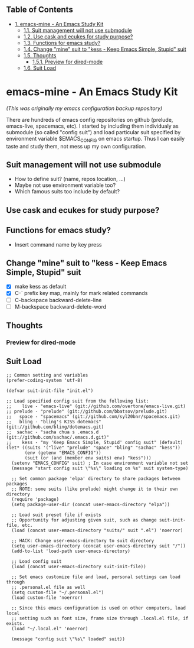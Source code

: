 <div id="table-of-contents">
<h2>Table of Contents</h2>
<div id="text-table-of-contents">
<ul>
<li><a href="#sec-1">1. emacs-mine - An Emacs Study Kit</a>
<ul>
<li><a href="#sec-1-1">1.1. Suit management will not use submodule</a></li>
<li><a href="#sec-1-2">1.2. Use cask and ecukes for study purpose?</a></li>
<li><a href="#sec-1-3">1.3. Functions for emacs study?</a></li>
<li><a href="#sec-1-4">1.4. Change "mine" suit to "kess - Keep Emacs Simple, Stupid" suit</a></li>
<li><a href="#sec-1-5">1.5. Thoughts</a>
<ul>
<li><a href="#sec-1-5-1">1.5.1. Preview for dired-mode</a></li>
</ul>
</li>
<li><a href="#sec-1-6">1.6. Suit Load</a></li>
</ul>
</li>
</ul>
</div>
</div>


# emacs-mine - An Emacs Study Kit<a id="sec-1" name="sec-1"></a>

*(This was originally my emacs configuration backup repository)*

There are hundreds of emacs config repositories on github (prelude, emacs-live,
spacemacs, etc). I started by including them individualy as submodule (so called
"config suit") and load particular suit specified by environment variable
$EMACS<sub>CONFIG</sub> on emacs startup. Thus I can easily taste and study them, not mess
up my own configuration.

## Suit management will not use submodule<a id="sec-1-1" name="sec-1-1"></a>

-   How to define suit? (name, repos location, &#x2026;)
-   Maybe not use environment variable too?
-   Which famous suits too include by default?

## Use cask and ecukes for study purpose?<a id="sec-1-2" name="sec-1-2"></a>

## Functions for emacs study?<a id="sec-1-3" name="sec-1-3"></a>

-   Insert command name by key press

## Change "mine" suit to "kess - Keep Emacs Simple, Stupid" suit<a id="sec-1-4" name="sec-1-4"></a>

-   [X] make kess as default
-   [X] C-\` prefix key map, mainly for mark related commands
-   [ ] C-backspace backward-delete-line
-   [ ] M-backspace backward-delete-word

## Thoughts<a id="sec-1-5" name="sec-1-5"></a>

### Preview for dired-mode<a id="sec-1-5-1" name="sec-1-5-1"></a>

## Suit Load<a id="sec-1-6" name="sec-1-6"></a>

    ;; Common setting and variables
    (prefer-coding-system 'utf-8)
    
    (defvar suit-init-file "init.el")
    
    ;; Load specified config suit from the following list:
    ;;    live - "emacs-live" (git://github.com/overtone/emacs-live.git)
    ;; prelude - "prelude" (git://github.com/bbatsov/prelude.git)
    ;;   space - "spacemacs" (git://github.com/syl20bnr/spacemacs.git)
    ;;   bling - "bling's KISS dotemacs" (git://github.com/bling/dotemacs.git)
    ;;  sachac - "sacha chua s .emacs.d (git://github.com/sachac/.emacs.d.git)"
    ;;    kess - "my 'Keep Emacs Simple, Stupid' config suit" (default)
    (let* ((suits '("live" "prelude" "space" "bling" "sachac" "kess"))
           (env (getenv "EMACS_CONFIG"))
           (suit (or (and (member env suits) env) "kess")))
      (setenv "EMACS_CONFIG" suit) ; In case environment variable not set
      (message "start config suit \"%s\" loading on %s" suit system-type)
    
      ;; Set common package 'elpa' directory to share packages between packages
      ;; NOTE: some suits (like prelude) might change it to their own directory
      (require 'package)
      (setq package-user-dir (concat user-emacs-directory "elpa"))
    
      ;; Load suit preset file if exists
      ;; Opportunity for adjusting given suit, such as change suit-init-file, etc.
      (load (concat user-emacs-directory "suits/" suit ".el") 'noerror)
    
      ;; HACK: Change user-emacs-directory to suit directory
      (setq user-emacs-directory (concat user-emacs-directory suit "/"))
      (add-to-list 'load-path user-emacs-directory)
    
      ;; Load config suit
      (load (concat user-emacs-directory suit-init-file))
    
      ;; Set emacs customize file and load, personal settings can load through
      ;; .personal.el file as well
      (setq custom-file "~/.personal.el")
      (load custom-file 'noerror)
    
      ;; Since this emacs configuration is used on other computers, load local
      ;; setting such as font size, frame size through .local.el file, if exists.
      (load "~/.local.el" 'noerror)
    
      (message "config suit \"%s\" loaded" suit))
